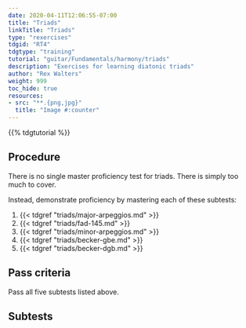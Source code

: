 ```yaml
---
date: 2020-04-11T12:06:55-07:00
title: "Triads"
linkTitle: "Triads"
type: "rexercises"
tdgid: "RT4"
tdgtype: "training"
tutorial: "guitar/Fundamentals/harmony/triads"
description: "Exercises for learning diatonic triads"
author: "Rex Walters"
weight: 999
toc_hide: true
resources:
- src: "**.{png,jpg}"
  title: "Image #:counter"
---
```


{{% tdgtutorial %}}

## Procedure

There is no single master proficiency test for triads. There is simply too much to cover.

Instead, demonstrate proficiency by mastering each of these subtests:

1. {{< tdgref "triads/major-arpeggios.md" >}}
2. {{< tdgref "triads/fad-145.md" >}}
3. {{< tdgref "triads/minor-arpeggios.md" >}}
4. {{< tdgref "triads/becker-gbe.md" >}}
5. {{< tdgref "triads/becker-dgb.md" >}}

## Pass criteria

Pass all five subtests listed above.

## Subtests
